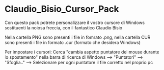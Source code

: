 # Claudio_Bisio_Cursor_Pack
Con questo pack potrete personalizzare il vostro cursore di Windows sostituenti la noiosa freccia, con il fantastico Claudio Bisio

Nella cartella PNG sono presenti i file in fomrato .png, nella cartella CUR sono presenti i file in formato .cur (formato che desidera Windows)

Per impostare i cursori:
Cerca "cambia aspetto puntatore del mouse durante lo spostamento" nella barra di ricerca di Windows --> "Puntatori" --> "Sfoglia.." --> Selezionare per ogni puntatore il file corretto nel proprio pc
